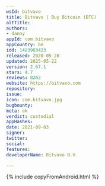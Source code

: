 ```yaml
---
wsId: bitvavo
title: Bitvavo | Buy Bitcoin (BTC)
altTitle: 
authors:
- danny
appId: com.bitvavo
appCountry: be
idd: 1483903423
released: 2020-05-28
updated: 2025-05-22
version: 2.67.1
stars: 4.7
reviews: 8262
website: https://bitvavo.com
repository: 
issue: 
icon: com.bitvavo.jpg
bugbounty: 
meta: ok
verdict: custodial
appHashes: 
date: 2021-09-03
signer: 
twitter: 
social: 
features: 
developerName: Bitvavo B.V.

---
```


{% include copyFromAndroid.html %}
